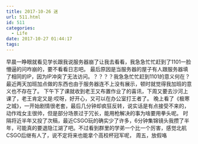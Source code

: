 ```yaml
---
title: 2017-10-26 迷
url: 511.html
id: 511
categories:
  - Life
date: 2017-10-27 01:44:17
tags:
---
```


早晨一睁眼就看见学长跟我说服务器崩了让我去看看，我急急忙忙赶到了1101一脸懵逼的问咋崩的，要不看看日志吧。 最后原因是当服务器的屋子有人跟服务器填了相同的IP，因为IP冲突了无法访问。？？？？我急急忙忙赶到1101的意义何在？最近两天加班加点做的东西也由于服务器连不上没有展示，顿时就觉得我加班的意义也不存在了。 下午下了课就收到老王又布置作业了的喜讯，下周又要去沙河上课了，老王肯定又是:哎呀，好开心，又可以在办公室打王者了。 晚上看了《极寒之城》，一开始剧情很老套，最后几分钟却疯狂反转，说实话是有点接受不来的，动作戏女主很帅，但是部分场景过于冗长，能用枪解决的事为啥要用拳头呢。 时隔将近半年又投了次稿，最近CSGO玩的确实少了许多，6分钟集锦镜头我攒了半年，可能真的要退隐江湖了吧。不过看到群里的学弟一个比一个厉害，感觉北航CSGO后继有人了，说不定将来也能拿个高校杯冠军呢， 周五，放假咯